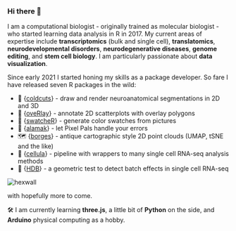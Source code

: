 ### Hi there 👋

I am a computational biologist - originally trained as molecular biologist - who started learning data analysis in R in 2017. My current areas of expertise include **transcriptomics** (bulk and single cell), **translatomics**, **neurodevelopmental disorders**, **neurodegenerative diseases**, **genome editing**, and **stem cell biology**. I am particularly passionate about **data visualization**. 

Since early 2021 I started honing my skills as a package developer. So fare I have released seven R packages in the wild:

- 🧠 {[coldcuts](http://github.com/langleylab/coldcuts)} - draw and render neuroanatomical segmentations in 2D and 3D
- 🍳 {[oveRlay](http://github.com/gdagstn/oveRlay)} - annotate 2D scatterplots with overlay polygons
- 🎨 {[swatcheR](https://github.com/gdagstn/swatcheR)} - generate color swatches from pictures
- 🦜 {[alamak](https://github.com/gdagstn/alamak)} - let Pixel Pals handle your errors
- 🗺️ {[borges](https://github.com/gdagstn/borges)} - antique cartographic style 2D point clouds (UMAP, tSNE and the like)
- 🧫 {[cellula](https://github.com/gdagstn/cellula)} - pipeline with wrappers to many single cell RNA-seq analysis methods
- 🏢 {[HDB](https://github.com/langleylab/HDB)} - a geometric test to detect batch effects in single cell RNA-seq 

![hexwall](https://github.com/gdagstn/gdagstn/assets/21171362/873375f4-fd05-45cc-bbe4-254471cf3b87)


with hopefully more to come.

🛠 I am currently learning **three.js**, a little bit of **Python** on the side, and **Arduino** physical computing as a hobby. 
